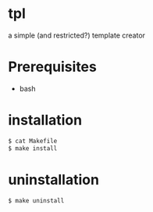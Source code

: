 # tpl

a simple (and restricted?) template creator

# Prerequisites

- bash

# installation

```bash
$ cat Makefile
$ make install
```

# uninstallation

```bash
$ make uninstall
```
